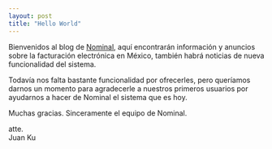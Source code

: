 ```yaml
---
layout: post
title: "Hello World"
---
```


Bienvenidos al blog de [Nominal](https://www.nominal.mx), aquí encontrarán información y anuncios sobre la facturación electrónica en México, también habrá noticias de nueva funcionalidad del sistema.

Todavía nos falta bastante funcionalidad por ofrecerles, pero queríamos darnos un momento para agradecerle a nuestros primeros usuarios por ayudarnos a hacer de Nominal el sistema que es hoy.

Muchas gracias. Sinceramente el equipo de Nominal.

atte.<br/>
Juan Ku